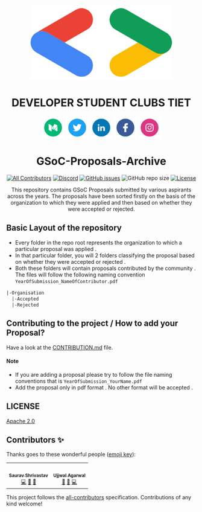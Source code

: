 <div align = "center">

<img height=200px src= "https://raw.githubusercontent.com/developer-student-club-thapar/officialWebsite/master/src/assets/dsc_logo.png">

<h1>DEVELOPER STUDENT CLUBS TIET</h1>

<a href="https://medium.com/developer-student-clubs-tiet"><img src="https://github.com/aritraroy/social-icons/blob/master/medium-icon.png?raw=true" width="60"></a>
<a href="https://twitter.com/dsctiet"><img src="https://github.com/aritraroy/social-icons/blob/master/twitter-icon.png?raw=true" width="60"></a>
<a href="https://www.linkedin.com/company/developer-student-club-thapar"><img src="https://github.com/aritraroy/social-icons/blob/master/linkedin-icon.png?raw=true" width="60"></a>
<a href="https://facebook.com/dscthapar"><img src="https://github.com/aritraroy/social-icons/blob/master/facebook-icon.png?raw=true" width="60"></a>
<a href="https://instagram.com/dsc.tiet"><img src="https://github.com/aritraroy/social-icons/blob/master/instagram-icon.png?raw=true" width="60"></a>

# GSoC-Proposals-Archive

[![All Contributors](https://img.shields.io/badge/all_contributors-1-orange.svg?style=flat-square)](#contributors-)
[![Discord](https://img.shields.io/discord/743751114851090475.svg?label=&logo=discord&logoColor=ffffff&color=7389D8&labelColor=6A7EC2)](https://discord.gg/Ma9ZAGJ)
[![GitHub issues](https://img.shields.io/github/issues/developer-student-club-thapar/GSoC-Proposals-Archive?logo=github)](https://github.com/developer-student-club-thapar/GSoC-Proposals-Archive/issues)
![GitHub repo size](https://img.shields.io/github/repo-size/developer-student-club-thapar/GSoC-Proposals-Archive)
[![License](https://img.shields.io/github/license/developer-student-club-thapar/GSoC-Proposals-Archive)](hhttps://github.com/developer-student-club-thapar/GSoC-Proposals-Archive/blob/master/LICENSE)

This repository contains GSoC Proposals submitted by various aspirants across the years. The proposals have been sorted firstly on the basis of the organization to which they were applied and then based on whether they were accepted or rejected.  </div>

## Basic Layout of the repository

- Every folder in the repo root represents the organization to which a particular proposal was applied .
- In that particular folder, you will 2 folders classifying the proposal based on whether they were accepted or rejected .
- Both these folders will contain proposals contributed by the community . The files will follow the following naming convention `YearOfSubmission_NameOfContributor.pdf`
```
|-Organisation
  |-Accepted
  |-Rejected
```

## Contributing to the project / How to add your Proposal?

Have a look at the [CONTRIBUTION.md](https://github.com/developer-student-club-thapar/GSoC-Proposals-Archive/blob/main/CONTRIBUTION.md) file.

#### Note

- If you are adding a proposal please try to follow the file naming conventions that is  `YearOfSubmission_YourName.pdf`
- Add the proposal only in pdf format . No other format will be accepted .

## LICENSE
[Apache 2.0](https://choosealicense.com/licenses/apache-2.0/)


## Contributors ✨

Thanks goes to these wonderful people ([emoji key](https://allcontributors.org/docs/en/emoji-key)):

<!-- ALL-CONTRIBUTORS-LIST:START - Do not remove or modify this section -->
<!-- prettier-ignore-start -->
<!-- markdownlint-disable -->
<table>
  <tr>
    <td align="center"><a href="http://blog.saurav-shrivastav.tech"><img src="https://avatars.githubusercontent.com/u/54510448?v=4?s=100" width="100px;" alt=""/><br /><sub><b>Saurav Shrivastav</b></sub></a><br /><a href="https://github.com/developer-student-club-thapar/GSoC-Proposals-Archive/commits?author=Saurav-Shrivastav" title="Code">💻</a> <a href="#maintenance-Saurav-Shrivastav" title="Maintenance">🚧</a> <a href="https://github.com/developer-student-club-thapar/GSoC-Proposals-Archive/commits?author=Saurav-Shrivastav" title="Documentation">📖</a></td>
    <td align="center"><a href="https://ujjwalagarwal.netlify.app/"><img src="https://avatars.githubusercontent.com/u/56391382?v=4?s=100" width="100px;" alt=""/><br /><sub><b>Ujjwal Agarwal</b></sub></a><br /><a href="#maintenance-specter25" title="Maintenance">🚧</a> <a href="https://github.com/developer-student-club-thapar/GSoC-Proposals-Archive/commits?author=specter25" title="Documentation">📖</a> <a href="https://github.com/developer-student-club-thapar/GSoC-Proposals-Archive/commits?author=specter25" title="Code">💻</a></td>

  </tr>
</table>

<!-- markdownlint-restore -->
<!-- prettier-ignore-end -->

<!-- ALL-CONTRIBUTORS-LIST:END -->

This project follows the [all-contributors](https://github.com/all-contributors/all-contributors) specification. Contributions of any kind welcome!
